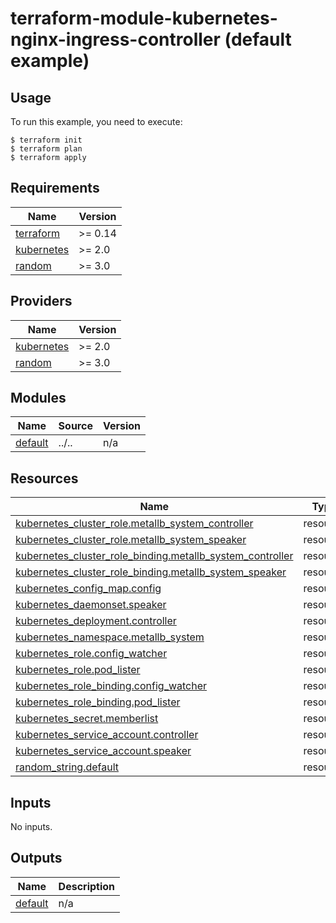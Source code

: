 # terraform-module-kubernetes-nginx-ingress-controller (default example)

## Usage

To run this example, you need to execute:

```
$ terraform init
$ terraform plan
$ terraform apply
```


<!-- BEGINNING OF PRE-COMMIT-TERRAFORM DOCS HOOK -->
## Requirements

| Name | Version |
|------|---------|
| <a name="requirement_terraform"></a> [terraform](#requirement\_terraform) | >= 0.14 |
| <a name="requirement_kubernetes"></a> [kubernetes](#requirement\_kubernetes) | >= 2.0 |
| <a name="requirement_random"></a> [random](#requirement\_random) | >= 3.0 |

## Providers

| Name | Version |
|------|---------|
| <a name="provider_kubernetes"></a> [kubernetes](#provider\_kubernetes) | >= 2.0 |
| <a name="provider_random"></a> [random](#provider\_random) | >= 3.0 |

## Modules

| Name | Source | Version |
|------|--------|---------|
| <a name="module_default"></a> [default](#module\_default) | ../.. | n/a |

## Resources

| Name | Type |
|------|------|
| [kubernetes_cluster_role.metallb_system_controller](https://registry.terraform.io/providers/hashicorp/kubernetes/latest/docs/resources/cluster_role) | resource |
| [kubernetes_cluster_role.metallb_system_speaker](https://registry.terraform.io/providers/hashicorp/kubernetes/latest/docs/resources/cluster_role) | resource |
| [kubernetes_cluster_role_binding.metallb_system_controller](https://registry.terraform.io/providers/hashicorp/kubernetes/latest/docs/resources/cluster_role_binding) | resource |
| [kubernetes_cluster_role_binding.metallb_system_speaker](https://registry.terraform.io/providers/hashicorp/kubernetes/latest/docs/resources/cluster_role_binding) | resource |
| [kubernetes_config_map.config](https://registry.terraform.io/providers/hashicorp/kubernetes/latest/docs/resources/config_map) | resource |
| [kubernetes_daemonset.speaker](https://registry.terraform.io/providers/hashicorp/kubernetes/latest/docs/resources/daemonset) | resource |
| [kubernetes_deployment.controller](https://registry.terraform.io/providers/hashicorp/kubernetes/latest/docs/resources/deployment) | resource |
| [kubernetes_namespace.metallb_system](https://registry.terraform.io/providers/hashicorp/kubernetes/latest/docs/resources/namespace) | resource |
| [kubernetes_role.config_watcher](https://registry.terraform.io/providers/hashicorp/kubernetes/latest/docs/resources/role) | resource |
| [kubernetes_role.pod_lister](https://registry.terraform.io/providers/hashicorp/kubernetes/latest/docs/resources/role) | resource |
| [kubernetes_role_binding.config_watcher](https://registry.terraform.io/providers/hashicorp/kubernetes/latest/docs/resources/role_binding) | resource |
| [kubernetes_role_binding.pod_lister](https://registry.terraform.io/providers/hashicorp/kubernetes/latest/docs/resources/role_binding) | resource |
| [kubernetes_secret.memberlist](https://registry.terraform.io/providers/hashicorp/kubernetes/latest/docs/resources/secret) | resource |
| [kubernetes_service_account.controller](https://registry.terraform.io/providers/hashicorp/kubernetes/latest/docs/resources/service_account) | resource |
| [kubernetes_service_account.speaker](https://registry.terraform.io/providers/hashicorp/kubernetes/latest/docs/resources/service_account) | resource |
| [random_string.default](https://registry.terraform.io/providers/hashicorp/random/latest/docs/resources/string) | resource |

## Inputs

No inputs.

## Outputs

| Name | Description |
|------|-------------|
| <a name="output_default"></a> [default](#output\_default) | n/a |
<!-- END OF PRE-COMMIT-TERRAFORM DOCS HOOK -->
